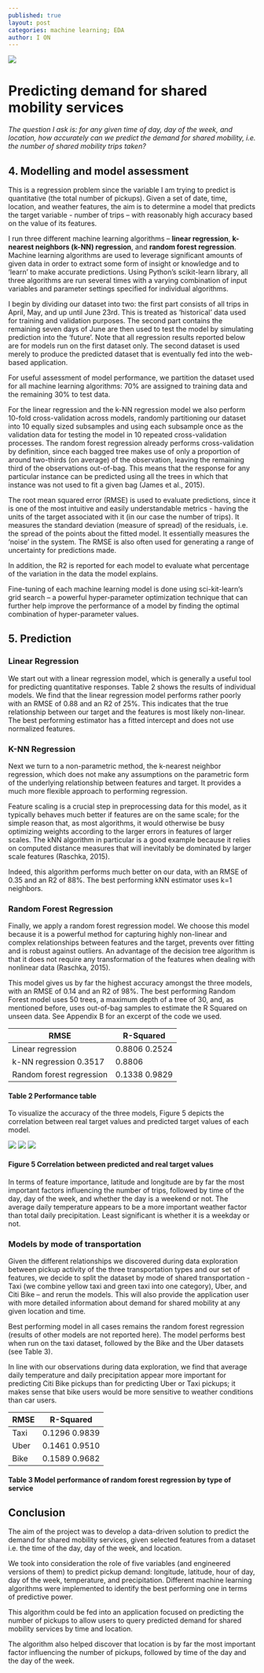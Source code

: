 ```yaml
---
published: true
layout: post
categories: machine learning; EDA
author: I ON
---
```

![]({{site.baseurl}}/assets/shared_mob.png)

# Predicting demand for shared mobility services

*The question I ask is: for any given time of day, day of the week, and location, how accurately can we predict the demand for shared mobility, i.e. the number of shared mobility trips taken?* 

## 4. Modelling and model assessment

This is a regression problem since the variable I am trying to predict is quantitative (the total number of pickups). Given a set of date, time, location, and weather features, the aim is to determine a model that predicts the target variable - number of trips – with reasonably high accuracy based on the value of its features. 

I run three different machine learning algorithms – **linear regression**, **k-nearest neighbors (k-NN) regression**, and **random forest regression**. Machine learning algorithms are used to leverage significant amounts of given data in order to extract some form of insight or knowledge and to ‘learn’ to make accurate predictions. Using Python’s scikit-learn library, all three algorithms are run several times with a varying combination of input variables and parameter settings specified for individual algorithms. 

I begin by dividing our dataset into two: the first part consists of all trips in April, May, and up until June 23rd. This is treated as ‘historical’ data used for training and validation purposes.  The second part contains the remaining seven days of June are then used to test the model by simulating prediction into the ‘future’. Note that all regression results reported below are for models run on the first dataset only. The second dataset is used merely to produce the predicted dataset that is eventually fed into the web-based application.

For useful assessment of model performance, we partition the dataset used for all machine learning algorithms: 70% are assigned to training data and the remaining 30% to test data. 

For the linear regression and the k-NN regression model we also perform 10-fold cross-validation across models, randomly partitioning our dataset into 10 equally sized subsamples and using each subsample once as the validation data for testing the model in 10 repeated cross-validation processes. The random forest regression already performs cross-validation by definition, since each bagged tree makes use of only a proportion of around two-thirds (on average) of the observation, leaving the remaining third of the observations out-of-bag. This means that the response for any particular instance can be predicted using all the trees in which that instance was not used to fit a given bag (James et al., 2015).

The root mean squared error (RMSE) is used to evaluate predictions, since it is one of the most intuitive and easily understandable metrics - having the units of the target associated with it (in our case the number of trips). It measures the standard deviation (measure of spread) of the residuals, i.e. the spread of the points about the fitted model. It essentially measures the ‘noise’ in the system. The RMSE is also often used for generating a range of uncertainty for predictions made. 

In addition, the R2 is reported for each model to evaluate what percentage of the variation in the data the model explains. 

Fine-tuning of each machine learning model is done using sci-kit-learn’s grid search – a powerful hyper-parameter  optimization technique that can further help improve the performance of a model by finding the optimal combination of hyper-parameter values.

## 5. Prediction

### Linear Regression
We start out with a linear regression model, which is generally a useful tool for predicting quantitative responses. Table 2 shows the results of individual models. We find that the linear regression model performs rather poorly with an RMSE of 0.88 and an R2 of 25%. This indicates that the true relationship between our target and the features is most likely non-linear. The best performing estimator has a fitted intercept and does not use normalized features.

### K-NN Regression
Next we turn to a non-parametric method, the k-nearest neighbor regression, which does not make any assumptions on the parametric form of the underlying relationship between features and target. It provides a much more flexible approach to performing regression. 

Feature scaling is a crucial step in preprocessing data for this model, as it typically behaves much better if features are on the same scale; for the simple reason that, as most algorithms, it would otherwise be busy optimizing weights according to the larger errors in features of larger scales. The kNN algorithm in particular is a good example because it relies on computed distance measures that will inevitably be dominated by larger scale features (Raschka, 2015).

Indeed, this algorithm performs much better on our data, with an RMSE of 0.35 and an R2 of 88%. The best performing kNN estimator uses k=1 neighbors.

### Random Forest Regression
Finally, we apply a random forest regression model. We choose this model because it is a powerful method for capturing highly non-linear and complex relationships between features and the target, prevents over fitting and is robust against outliers. An advantage of the decision tree algorithm is that it does not require any transformation of the features when dealing with nonlinear data (Raschka, 2015).

This model gives us by far the highest accuracy amongst the three models, with an RMSE of 0.14 and an R2 of 98%. The best performing Random Forest model uses 50 trees, a maximum depth of a tree of 30, and, as mentioned before, uses out-of-bag samples to estimate the R Squared on unseen data. See Appendix B for an excerpt of the code we used.


|RMSE	|R-Squared|
|---	|---|
|Linear regression	|0.8806	0.2524|	
|k-NN regression	0.3517	|0.8806|	
|Random forest regression	|0.1338	0.9829|	
#### Table 2 Performance table 

To visualize the accuracy of the three models, Figure 5 depicts the correlation between real target values and predicted target values of each model.
   
![]({{site.baseurl}}//assets/p1.png) ![]({{site.baseurl}}//assets/p2.png) ![]({{site.baseurl}}//assets/p3.png)

#### Figure 5 Correlation between predicted and real target values 

In terms of feature importance, latitude and longitude are by far the most important factors influencing the number of trips, followed by time of the day, day of the week, and whether the day is a weekend or not. The average daily temperature appears to be a more important weather factor than total daily precipitation. Least significant is whether it is a weekday or not.

### Models by mode of transportation 

Given the different relationships we discovered during data exploration between pickup activity of the three transportation types and our set of features, we decide to split the dataset by mode of shared transportation - Taxi (we combine yellow taxi and green taxi into one category), Uber, and Citi Bike – and rerun the models. This will also provide the application user with more detailed information about demand for shared mobility at any given location and time.

Best performing model in all cases remains the random forest regression (results of other models are not reported here). The model performs best when run on the taxi dataset, followed by the Bike and the Uber datasets (see Table 3).  

In line with our observations during data exploration, we find that average daily temperature and daily precipitation appear more important for predicting Citi Bike pickups than for predicting Uber or Taxi pickups; it makes sense that bike users would be more sensitive to weather conditions than car users.


RMSE	|R-Squared	
---	|---
Taxi	|0.1296	0.9839	
Uber	|0.1461	0.9510	
Bike	|0.1589	0.9682	
#### Table 3 Model performance of random forest regression by type of service


## Conclusion

The aim of the project was to develop a data-driven solution to predict the demand for shared mobility services, given selected features from a dataset i.e. the time of the day, day of the week, and location.

We took into consideration the role of five variables (and engineered versions of them) to predict pickup demand: longitude, latitude, hour of day, day of the week, temperature, and precipitation. Different machine learning algorithms were implemented to identify the best performing one in terms of predictive power. 

This algorithm could be fed into an application focused on predicting the number of pickups to allow users to query predicted demand for shared mobility services by time and location. 

The algorithm also helped discover that location is by far the most important factor influencing the number of pickups, followed by time of the day and the day of the week.
